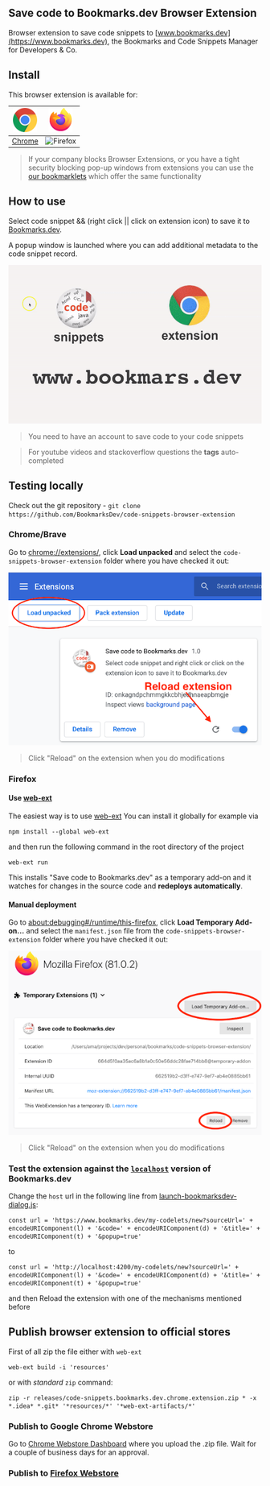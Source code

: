 Save code to Bookmarks.dev Browser Extension
---
Browser extension to save code snippets to [www.bookmarks.dev](https://www.bookmarks.dev), 
the Bookmarks and Code Snippets Manager for Developers & Co. 

## Install
This browser extension is available for:

| ![Chrome](assets/images/chrome-48.png) | ![Firefox](assets/images/fx-48.png) |
|:---:|:---:|
| [Chrome](TODO-add-link-to-google-store) | ![Firefox](TODO-add-link-to-firefox-store) |

> If your company blocks Browser Extensions, or you have a tight security blocking pop-up windows from extensions 
> you can use the [our bookmarklets](https://www.bookmarks.dev/bookmarklets) which offer the same functionality 

## How to use
Select code snippet && (right click || click on extension icon) to save it to [Bookmarks.dev](https://www.bookmarks.dev).

A popup window is launched where you can add additional metadata to the code snippet record.

![Chrome extension screenshot](assets/images/save-snippet-via-chrome-extension-800.gif)

> You need to have an account to save code to your code snippets

> For youtube videos and stackoverflow questions the **tags** auto-completed

## Testing locally
Check out the git repository - `git clone https://github.com/BookmarksDev/code-snippets-browser-extension`

### Chrome/Brave
Go to [chrome://extensions/](chrome://extensions/), click **Load unpacked** and select the `code-snippets-browser-extension` folder
where you have checked it out:

![Install locally on chrome](assets/images/install-locally-and-reload-extension-chrome.png)

> Click "Reload" on the extension when you do modifications 

### Firefox
#### Use [web-ext](https://github.com/mozilla/web-ext)
The easiest way is to use [web-ext](https://github.com/mozilla/web-ext)
 You can install it globally for example via
```
npm install --global web-ext
```
and then run the following command in the root directory of the project

```
web-ext run
```

This installs "Save code to Bookmarks.dev" as a temporary add-on and it watches for changes in the source code
and **redeploys automatically**.

#### Manual deployment
Go to [about:debugging#/runtime/this-firefox](about:debugging#/runtime/this-firefox), click **Load Temporary Add-on...**
 and select the `manifest.json` file from the `code-snippets-browser-extension` folder where you have checked it out:

![Install locally on Firefox](assets/images/install-locally-and-reload-extension-firefox.png)

> Click "Reload" on the extension when you do modifications 

### Test the extension against the [`localhost`](https://github.com/BookmarksDev/bookmarks.dev) version of Bookmarks.dev 
Change the `host` url in the following line from [launch-bookmarksdev-dialog.js](launch-bookmarksdev-dialog.js):
```
const url = 'https://www.bookmarks.dev/my-codelets/new?sourceUrl=' + encodeURIComponent(l) + '&code=' + encodeURIComponent(d) + '&title=' + encodeURIComponent(t) + '&popup=true'
```
to
```
const url = 'http://localhost:4200/my-codelets/new?sourceUrl=' + encodeURIComponent(l) + '&code=' + encodeURIComponent(d) + '&title=' + encodeURIComponent(t) + '&popup=true'
```

and then Reload the extension with one of the mechanisms mentioned before

## Publish browser extension to official stores

First of all zip the file either with `web-ext`
```
web-ext build -i 'resources'
```

or with _standard_ `zip` command:
```
zip -r releases/code-snippets.bookmarks.dev.chrome.extension.zip * -x *.idea* *.git* '*resources/*' '*web-ext-artifacts/*'
```


### Publish to Google Chrome Webstore
Go to [Chrome Webstore Dashboard](https://chrome.google.com/webstore/developer/dashboard) where
you upload the .zip file. Wait for a couple of business days for an approval.

### Publish to [Firefox Webstore](https://extensionworkshop.com/documentation/publish/)

